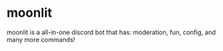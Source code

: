 # moonlit
moonlit is a all-in-one discord bot that has: moderation, fun, config, and many more commands!
